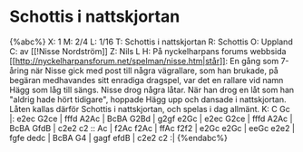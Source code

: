 # Schottis i nattskjortan

{%abc%}
X: 1
M: 2/4
L: 1/16
T: Schottis i nattskjortan
R: Schottis
O: Uppland
C: av [[!Nisse Nordström]]
Z: Nils L
H: På nyckelharpans forums webbsida [[http://nyckelharpansforum.net/spelman/nisse.htm|står]]: En gång som 7-åring när Nisse gick med post till några vägrallare, som han brukade, på begäran medhavandes sitt enradiga dragspel, var det en rallare vid namn Hägg som låg till sängs. Nisse drog några låtar. När han drog en låt som han "aldrig hade hört tidigare", hoppade Hägg upp och dansade i nattskjortan. Låten kallas därför Schottis i nattskjortan, och spelas i dag allmänt. 
K: C
Gc |: e2ec G2ce | fffd A2Ac | BcBA G2Bd | g2gf e2Gc |
e2ec G2ce | fffd A2Ac | BcBA GfdB | c2e2 c2 ::
Ac | f2Ac f2Ac | ffAc f2f2 | e2Gc e2Gc | eeGc e2e2 |
fgfe dedc | BcBA G4 | gagf efdB | c2e2 c2 :|
{%endabc%}


